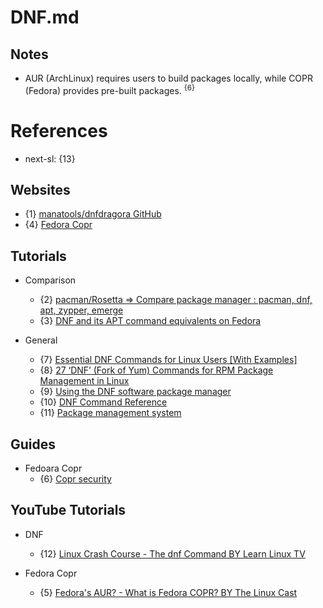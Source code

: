 # DNF.md

## Notes

* AUR (ArchLinux) requires users to build packages locally, while COPR (Fedora) provides pre-built packages. <sup>{6}</sup>

# References

* next-sl: {13}

## Websites

* {1} [manatools/dnfdragora GitHub](https://github.com/manatools/dnfdragora)
* {4} [Fedora Copr](https://copr.fedorainfracloud.org/coprs/)

## Tutorials

* Comparison
  * {2} [pacman/Rosetta => Compare package manager : pacman, dnf, apt, zypper, emerge](https://wiki.archlinux.org/title/Pacman/Rosetta)
  * {3} [DNF and its APT command equivalents on Fedora](https://docs.fedoraproject.org/en-US/quick-docs/dnf-vs-apt/)

* General
  * {7} [Essential DNF Commands for Linux Users [With Examples]](https://www.debugpoint.com/dnf-commands-examples/)
  * {8} [27 ‘DNF’ (Fork of Yum) Commands for RPM Package Management in Linux](https://www.tecmint.com/dnf-commands-for-fedora-rpm-package-management/)
  * {9} [Using the DNF software package manager](https://docs.fedoraproject.org/en-US/quick-docs/dnf/)
  * {10} [DNF Command Reference](https://dnf.readthedocs.io/en/latest/command_ref.html)
  * {11} [Package management system](https://docs.fedoraproject.org/en-US/quick-docs/package-management/)

## Guides

* Fedoara Copr
  * {6} [Copr security](https://discussion.fedoraproject.org/t/copr-security/85931)

## YouTube Tutorials

* DNF
  * {12} [Linux Crash Course - The dnf Command BY Learn Linux TV](https://www.youtube.com/watch?v=mL1hMBYP1bQ)

* Fedora Copr
  * {5} [Fedora's AUR? - What is Fedora COPR? BY The Linux Cast](https://www.youtube.com/watch?v=UwKI6BJuIRA)
